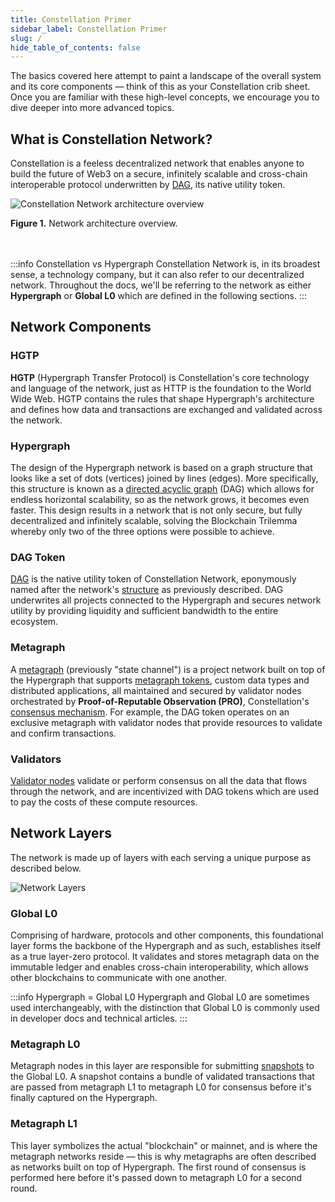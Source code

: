```yaml
---
title: Constellation Primer
sidebar_label: Constellation Primer
slug: /
hide_table_of_contents: false
---
```


The basics covered here attempt to paint a landscape of the overall system and its core components — think of this as your Constellation crib sheet. Once you are familiar with these high-level concepts, we encourage you to dive deeper into more advanced topics.

## What is Constellation Network?
Constellation is a feeless decentralized network that enables anyone to build the future of Web3 on a secure, infinitely scalable and cross-chain interoperable protocol underwritten by [DAG](/learn/advanced-concepts/DAG-Token), its native utility token.

![Constellation Network architecture overview](/img/metagraphs/architecture.png)
<figcaption><strong>Figure 1.</strong> Network architecture overview.</figcaption>
<br /><br />

:::info Constellation vs Hypergraph
Constellation Network is, in its broadest sense, a technology company, but it can also refer to our decentralized network. Throughout the docs, we'll be referring to the network as either **Hypergraph** or **Global L0** which are defined in the following sections.
:::

## Network Components

### HGTP
 **HGTP** (Hypergraph Transfer Protocol) is Constellation's core technology and language of the network, just as HTTP is the foundation to the World Wide Web. HGTP contains the rules that shape Hypergraph's architecture and defines how data and transactions are exchanged and validated across the network.

### Hypergraph
The design of the Hypergraph network is based on a graph structure that looks like a set of dots (vertices) joined by lines (edges). More specifically, this structure is known as a [directed acyclic graph](/learn/advanced-concepts/DAG-structure) (DAG) which allows for endless horizontal scalability, so as the network grows, it becomes even faster. This design results in a network that is not only secure, but fully decentralized and infinitely scalable, solving the Blockchain Trilemma whereby only two of the three options were possible to achieve.

### DAG Token
[DAG](/learn/advanced-concepts/DAG-Token) is the native utility token of Constellation Network, eponymously named after the network's [structure](/learn/advanced-concepts/DAG-structure) as previously described. DAG underwrites all projects connected to the Hypergraph and secures network utility by providing liquidity and sufficient bandwidth to the entire ecosystem.

### Metagraph
A [metagraph](/learn/advanced-concepts/metagraphs) (previously "state channel") is a project network built on top of the Hypergraph that supports [metagraph tokens](/metagraphs/metagraph-tokens/overview), custom data types and distributed applications, all maintained and secured by validator nodes orchestrated by **Proof-of-Reputable Observation (PRO)**, Constellation's [consensus mechanism](/metagraphs/concepts/consensus). For example, the DAG token operates on an exclusive metagraph with validator nodes that provide resources to validate and confirm transactions.

### Validators
[Validator nodes](/learn/advanced-concepts/validator-nodes) validate or perform consensus on all the data that flows through the network, and are incentivized with DAG tokens which are used to pay the costs of these compute resources.

## Network Layers
The network is made up of layers with each serving a unique purpose as described below.

![Network Layers](/img/learn/network-layers.png)

### Global L0
Comprising of hardware, protocols and other components, this foundational layer forms the backbone of the Hypergraph and as such, establishes itself as a true layer-zero protocol. It validates and stores metagraph data on the immutable ledger and enables cross-chain interoperability, which allows other blockchains to communicate with one another.

:::info Hypergraph = Global L0
Hypergraph and Global L0 are sometimes used interchangeably, with the distinction that Global L0 is commonly used in developer docs and technical articles. 
:::

### Metagraph L0
Metagraph nodes in this layer are responsible for submitting [snapshots](/metagraphs/concepts/snapshots) to the Global L0. A snapshot contains a bundle of validated transactions that are passed from metagraph L1 to metagraph L0 for consensus before it's finally captured on the Hypergraph.

### Metagraph L1
This layer symbolizes the actual "blockchain" or mainnet, and is where the metagraph networks reside — this is why metagraphs are often described as networks built on top of Hypergraph. The first round of consensus is performed here before it's passed down to metagraph L0 for a second round.
